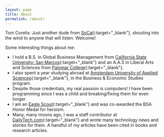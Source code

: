```yaml
---
layout: page
title: About
permalink: /about/
---
```


Tom Corelis: Just another dude from [SoCal](https://www.youtube.com/watch?v=IGkuxk-LPww){:target="_blank"}, shouting into the wind to anyone that will listen. Welcome!

Some interesting things about me:
* I hold a B.S. in Global Business Management from [California State University: San Marcos](https://csusm.edu/){:target="_blank"} and an A.A.S in Liberal Arts and Sciences from [Palomar College](https://www.palomar.edu/){:target="_blank"}.
* I also spent a year studying abroad at [Amsterdam University of Applied Sciences](http://www.amsterdamuas.com/){:target="_blank"}, in the Business & Economic Studies program.
* Despite those credentials, my real passion is computers! I have been programming since I was a child and breaking/fixing them for even longer.
* I am an [Eagle Scout](https://en.wikipedia.org/wiki/Eagle_Scout_(Boy_Scouts_of_America)){:target="_blank"} and was co-awarded the BSA Honor Medal for heroism.
* Many, many moons ago, I was a staff contributor at [DailyTech.com](https://en.wikipedia.org/wiki/DailyTech){:target="_blank"} and wrote many technology news and stories for them. A handful of my articles have been cited in books and research articles. 